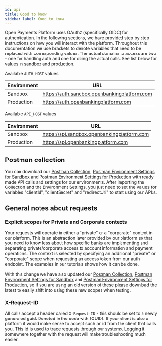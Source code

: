 ```yaml
---
id: api
title: Good to know
sidebar_label: Good to know
---
```


Open Payments Platform uses OAuth2 (specifically OIDC) for authentication. In the following sections, we have provided step
by step instructions on how you will interact with the platform. Throughout this documentation we use brackets to denote variables that need to be replaced with corresponding values. The actual domains to access are two - one for handling auth and one for doing the actual calls. See list below for values in sandbox and production.

Available `AUTH_HOST` values

| Environment | URL |
| --- | --- |
| Sandbox | https://auth.sandbox.openbankingplatform.com |
| Production | https://auth.openbankingplatform.com |

Available `API_HOST` values

| Environment | URL |
| --- | --- |
| Sandbox | https://api.sandbox.openbankingplatform.com |
| Production | https://api.openbankingplatform.com |

## Postman collection

You can download our [Postman Collection](/obp.postman_collection.json), [Postman Environment Settings for Sandbox](/sandbox.postman_environment.json) and [Postman Environment Settings for Production](/production.postman_environment.json) with ready made API calls and settings for our environments. After importing the Collection and the Environment Settings, you just need to set the values for variables "clientId", "clientSecret" and "redirectUri" to start using our API:s.

## General notes about requests

### Explicit scopes for Private and Corporate contexts
Your requests will operate in either a "private" or a "corporate" context in our platform. This is an abstraction layer provided by our platform so that you need to know less about how specific banks are implementing and separating private/corporate access to account information and payment operations.
The context is selected by specifying an additional "private" or "corporate" scope when requesting an access token from our auth endpoint. The examples in our tutorials shows how it can be done.
<br><br>
With this change we have also updated our [Postman Collection](/obp.postman_collection.json), [Postman Environment Settings for Sandbox](/sandbox.postman_environment.json) and [Postman Environment Settings for Production](/production.postman_environment.json), so if you are using an old version of these please download the latest to easily shift into using these new scopes when testing.

### X-Request-ID

All calls accept a header called `X-Request-ID` - this should be set to a newly generated guid. Denoted in the code with [GUID]. If your client is also a platform it would make sense to accept such an id from the client that calls you. This id is used to trace requests through our systems. Logging it somewhere together with the request will make troubleshooting much easier.
